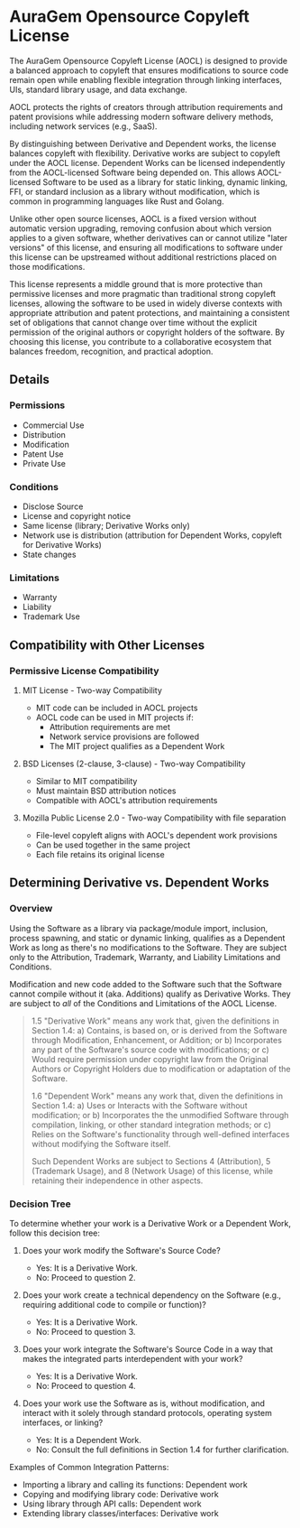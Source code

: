 # AuraGem Opensource Copyleft License

The AuraGem Opensource Copyleft License (AOCL) is designed to provide a balanced approach to copyleft that ensures modifications to source code remain open while enabling flexible integration through linking interfaces, UIs, standard library usage, and data exchange.

AOCL protects the rights of creators through attribution requirements and patent provisions while addressing modern software delivery methods, including network services (e.g., SaaS).

By distinguishing between Derivative and Dependent works, the license balances copyleft with flexibility. Derivative works are subject to copyleft under the AOCL license. Dependent Works can be licensed independently from the AOCL-licensed Software being depended on. This allows AOCL-licensed Software to be used as a library for static linking, dynamic linking, FFI, or standard inclusion as a library without modification, which is common in programming languages like Rust and Golang.

Unlike other open source licenses, AOCL is a fixed version without automatic version upgrading, removing confusion about which version applies to a given software, whether derivatives can or cannot utilize "later versions" of this license, and ensuring all modifications to software under this license can be upstreamed without additional restrictions placed on those modifications.

This license represents a middle ground that is more protective than permissive licenses and more pragmatic than traditional strong copyleft licenses, allowing the software to be used in widely diverse contexts with appropriate attribution and patent protections, and maintaining a consistent set of obligations that cannot change over time without the explicit permission of the original authors or copyright holders of the software. By choosing this license, you contribute to a collaborative ecosystem that balances freedom, recognition, and practical adoption.

## Details

### Permissions
* Commercial Use
* Distribution
* Modification
* Patent Use
* Private Use

### Conditions
* Disclose Source
* License and copyright notice
* Same license (library; Derivative Works only)
* Network use is distribution (attribution for Dependent Works, copyleft for Derivative Works)
* State changes

### Limitations
* Warranty
* Liability
* Trademark Use

## Compatibility with Other Licenses

### Permissive License Compatibility

1. MIT License - Two-way Compatibility
   * MIT code can be included in AOCL projects
   * AOCL code can be used in MIT projects if:
     - Attribution requirements are met
     - Network service provisions are followed
     - The MIT project qualifies as a Dependent Work

2. BSD Licenses (2-clause, 3-clause) - Two-way Compatibility
   * Similar to MIT compatibility
   * Must maintain BSD attribution notices
   * Compatible with AOCL's attribution requirements

3. Mozilla Public License 2.0 - Two-way Compatibility with file separation
   * File-level copyleft aligns with AOCL's dependent work provisions
   * Can be used together in the same project
   * Each file retains its original license

## Determining Derivative vs. Dependent Works

### Overview

Using the Software as a library via package/module import, inclusion, process spawning, and static or dynamic linking, qualifies as a Dependent Work as long as there's no modifications to the Software. They are subject only to the Attribution, Trademark, Warranty, and Liability Limitations and Conditions.

Modification and new code added to the Software such that the Software cannot compile without it (aka. Additions) qualify as Derivative Works. They are subject to *all* of the Conditions and Limitations of the AOCL License.

> 1.5 "Derivative Work" means any work that, given the definitions in Section 1.4:
>    a) Contains, is based on, or is derived from the Software through Modification, Enhancement, or Addition; or
>    b) Incorporates any part of the Software's source code with modifications; or
>    c) Would require permission under copyright law from the Original Authors or Copyright Holders due to modification or adaptation of the Software.
>
> 1.6 "Dependent Work" means any work that, diven the definitions in Section 1.4:
>    a) Uses or Interacts with the Software without modification; or
>    b) Incorporates the the unmodified Software through compilation, linking, or other standard integration methods; or
>    c) Relies on the Software's functionality through well-defined interfaces without modifying the Software itself.
>
>    Such Dependent Works are subject to Sections 4 (Attribution), 5 (Trademark Usage), and 8 (Network Usage) of this license, while retaining their independence in other aspects.

### Decision Tree

To determine whether your work is a Derivative Work or a Dependent Work, follow this decision tree:

1. Does your work modify the Software's Source Code?
   - Yes: It is a Derivative Work.
   - No: Proceed to question 2.

2. Does your work create a technical dependency on the Software (e.g., requiring additional code to compile or function)?
   - Yes: It is a Derivative Work.
   - No: Proceed to question 3.

3. Does your work integrate the Software's Source Code in a way that makes the integrated parts interdependent with your work?
   - Yes: It is a Derivative Work.
   - No: Proceed to question 4.

4. Does your work use the Software as is, without modification, and interact with it solely through standard protocols, operating system interfaces, or linking?
   - Yes: It is a Dependent Work.
   - No: Consult the full definitions in Section 1.4 for further clarification.

Examples of Common Integration Patterns:
- Importing a library and calling its functions: Dependent work
- Copying and modifying library code: Derivative work
- Using library through API calls: Dependent work
- Extending library classes/interfaces: Derivative work
